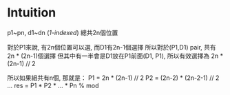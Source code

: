 
# Intuition

p1~pn, d1~dn (*1-indexed*)
總共2n個位置

對於P1來說, 有2n個位置可以選, 而D1有2n-1個選擇
所以對於(P1,D1) pair, 共有 2n * (2n-1)個選擇
但其中有一半會是D1放在P1前面(D1, P1), 所以有效選擇為 2n * (2n-1) // 2

所以如果組共有n個, 那就是：
P1 = 2n * (2n-1) // 2
P2 = (2n-2) * (2n-2-1) // 2
...
res = P1 * P2 * ... * Pn % mod